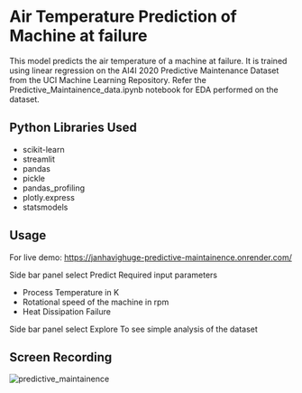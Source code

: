 # Air Temperature Prediction of Machine at failure

This model predicts the air temperature of a machine at failure.
It is trained using linear regression on the AI4I 2020 Predictive Maintenance Dataset from the UCI Machine Learning Repository.
Refer the Predictive_Maintainence_data.ipynb notebook for EDA performed on the dataset.

## Python Libraries Used
- scikit-learn
- streamlit
- pandas
- pickle
- pandas_profiling
- plotly.express
- statsmodels

## Usage
For live demo:
https://janhavighuge-predictive-maintainence.onrender.com/ 

Side bar panel select Predict
  Required input parameters 
  - Process Temperature in K
  - Rotational speed of the machine in rpm
  - Heat Dissipation Failure

Side bar panel select Explore
  To see simple analysis of the dataset

## Screen Recording
![predictive_maintainence](https://github.com/ghugejanhavi/Predictive_Maintainence/assets/72988080/d3aa354a-5137-468e-8969-5b5df07ef888)



